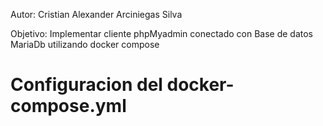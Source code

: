 Autor: Cristian Alexander Arciniegas Silva

Objetivo: Implementar cliente phpMyadmin conectado con Base de datos MariaDb utilizando docker compose

# Configuracion del docker-compose.yml

